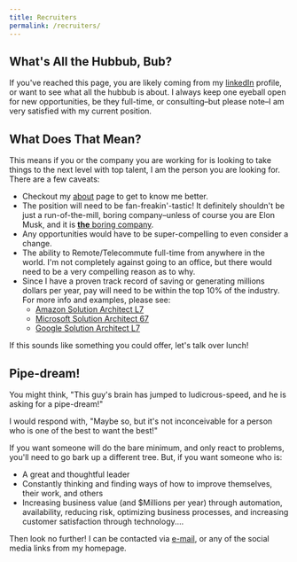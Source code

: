 ```yaml
---
title: Recruiters
permalink: /recruiters/
---
```



## What's All the Hubbub, Bub?

If you've reached this page, you are likely coming from my [linkedIn](https://www.linkedin.com/in/benfrancom/) profile, or want to see what all the hubbub is about.  I always keep one eyeball open for new opportunities, be they full-time, or consulting–but please note–I am very satisfied with my current position.

## What Does That Mean?

This means if you or the company you are working for is looking to take things to the next level with top talent, I am the person you are looking for. There are a few caveats:

* Checkout my [about](/about/) page to get to know me better.
* The position will need to be fan-freakin'-tastic! It definitely shouldn't be just a run-of-the-mill, boring company–unless of course you are Elon Musk, and it is [**the** boring company](https://www.boringcompany.com).
* Any opportunities would have to be super-compelling to even consider a change.
* The ability to Remote/Telecommute full-time from anywhere in the world. I'm not completely against going to an office, but there would need to be a very compelling reason as to why.
* Since I have a proven track record of saving or generating millions dollars per year, pay will need to be within the top 10% of the industry. For more info and examples, please see:
  * [Amazon Solution Architect L7](https://www.levels.fyi/companies/amazon/salaries/solution-architect/levels/l7)
  * [Microsoft Solution Architect 67](https://www.levels.fyi/companies/microsoft/salaries/solution-architect/levels/67)
  * [Google Solution Architect L7](https://www.levels.fyi/companies/google/salaries/solution-architect/levels/l7)


If this sounds like something you could offer, let's talk over lunch!

## Pipe-dream!

You might think, "This guy's brain has jumped to ludicrous-speed, and he is asking for a pipe-dream!"

I would respond with, "Maybe so, but it's not inconceivable for a person who is one of the best to want the best!"

If you want someone will do the bare minimum, and only react to problems, you'll need to go bark up a different tree. But, if you want someone who is:

* A great and thoughtful leader
* Constantly thinking and finding ways of how to improve themselves, their work, and others
* Increasing business value (and $Millions per year) through automation, availability, reducing risk, optimizing business processes, and increasing customer satisfaction through technology....

Then look no further! I can be contacted via [e-mail](mailto:bfrancom@gmail.com), or any of the social media links from my homepage.

